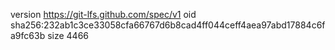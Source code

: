 version https://git-lfs.github.com/spec/v1
oid sha256:232ab1c3ce33058cfa66767d6b8cad4ff044ceff4aea97abd17884c6fa9fc63b
size 4466
